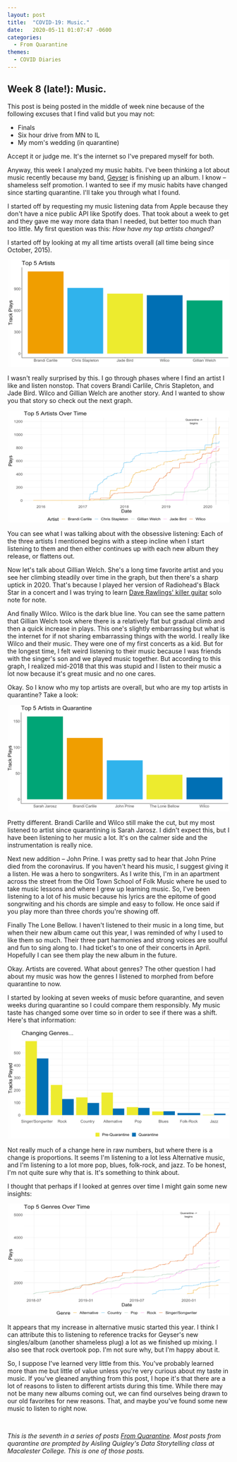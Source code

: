 ```yaml
---
layout: post
title:  "COVID-19: Music."
date:   2020-05-11 01:07:47 -0600
categories: 
  - From Quarantine
themes:
  - COVID Diaries
---
```


## Week 8 (late!): Music.

This post is being posted in the middle of week nine because of the following excuses that I find valid but you may not:
- Finals
- Six hour drive from MN to IL
- My mom's wedding (in quarantine)

Accept it or judge me.  It's the internet so I've prepared myself for both.

Anyway, this week I analyzed my music habits.  I've been thinking a lot about music recently because my band, [Geyser](https://www.facebook.com/geysertheband/) is finishing up an album.  I know – shameless self promotion. I wanted to see if my music habits have changed since starting quarantine.  I'll take you through what I found.

I started off by requesting my music listening data from Apple because they don't have a nice public API like Spotify does.  That took about a week to get and they gave me way more data than I needed, but better too much than too little.  My first question was this: *How have my top artists changed?*

I started off by looking at my all time artists overall (all time being since October, 2015).

<img src="/assets/images/artists.png" alt="top overall artists"/>

I wasn't really surprised by this. I go through phases where I find an artist I like and listen nonstop.  That covers Brandi Carlile, Chris Stapleton, and Jade Bird.  Wilco and Gillian Welch are another story.  And I wanted to show you that story so check out the next graph.

<img src="/assets/images/artists_ot.png" alt="top artists over time"/>

You can see what I was talking about with the obsessive listening: Each of the three artists I mentioned begins with a steep incline when I start listening to them and then either continues up with each new album they release, or flattens out.

Now let's talk about Gillian Welch.  She's a long time favorite artist and you see her climbing steadily over time in the graph, but then there's a sharp uptick in 2020.  That's because I played her version of Radiohead's Black Star in a concert and I was trying to learn [Dave Rawlings' killer guitar](https://www.youtube.com/watch?v=attWLjs5WWs) solo note for note. 

And finally Wilco. Wilco is the dark blue line. You can see the same pattern that Gillian Welch took where there is a relatively flat but gradual climb and then a quick increase in plays. This one's slightly embarrassing but what is the internet for if not sharing embarrassing things with the world.  I really like Wilco and their music.  They were one of my first concerts as a kid.  But for the longest time, I felt weird listening to their music because I was friends with the singer's son and we played music together. But according to this graph, I realized mid-2018 that this was stupid and I listen to their music a lot now because it's great music and no one cares.

Okay. So I know who my top artists are overall, but who are my top artists in quarantine? Take a look:

<img src="/assets/images/artists_q.png" alt="top artists in quarantine"/>

Pretty different.  Brandi Carlile and Wilco still make the cut, but my most listened to artist since quarantining is Sarah Jarosz.  I didn't expect this, but I have been listening to her music a lot. It's on the calmer side and the instrumentation is really nice. 

Next new addition – John Prine.  I was pretty sad to hear that John Prine died from the coronavirus. If you haven't heard his music, I suggest giving it a listen.  He was a hero to songwriters.  As I write this, I'm in an apartment across the street from the Old Town School of Folk Music where he used to take music lessons and where I grew up learning music. So, I've been listening to a lot of his music because his lyrics are the epitome of good songrwiting and his chords are simple and easy to follow.  He once said if you play more than three chords you're showing off.

Finally The Lone Bellow. I haven't listened to their music in a long time, but when their new album came out this year, I was reminded of why I used to like them so much.  Their three part harmonies and strong voices are soulful and fun to sing along to.  I had ticket's to one of their concerts in April.  Hopefully I can see them play the new album in the future.

Okay.  Artists are covered. What about genres? The other question I had about my music was how the genres I listened to morphed from before quarantine to now.

I started by looking at seven weeks of music before quarantine, and seven weeks during quarantine so I could compare them responsibly.  My music taste has changed some over time so in order to see if there was a shift. Here's that information:

<img src="/assets/images/genre_d.png" alt="genre change"/>

Not really much of a change here in raw numbers, but where there is a change is proportions.  It seems I'm listening to a lot less Alternative music, and I'm listening to a lot more pop, blues, folk-rock, and jazz.  To be honest, I'm not quite sure why that is.  It's something to think about.

I thought that perhaps if I looked at genres over time I might gain some new insights:

<img src="/assets/images/genre_ot.png" alt="genres over time"/>

It appears that my increase in alternative music started this year. I think I can attribute this to listening to reference tracks for Geyser's new singles/album (another shameless plug) a lot as we finished up mixing.  I also see that rock overtook pop. I'm not sure why, but I'm happy about it.

So, I suppose I've learned very little from this.  You've probably learned more than me but little of value unless you're very curious about my taste in music.  If you've gleaned anything from this post, I hope it's that there are a lot of reasons to listen to different artists during this time.  While there may not be many new albums coming out, we can find ourselves being drawn to our old favorites for new reasons.  That, and maybe you've found some new music to listen to right now.  

<br/>

*This is the seventh in a series of posts [From Quarantine](https://julietkelson.github.io/covid/).  Most posts from quarantine are prompted by Aisling Quigley's Data Storytelling class at Macalester College.  This is one of those posts.*

